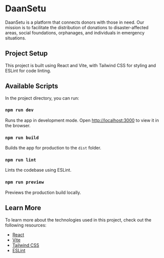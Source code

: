 # DaanSetu

DaanSetu is a platform that connects donors with those in need. Our mission is to facilitate the distribution of donations to disaster-affected areas, social foundations, orphanages, and individuals in emergency situations.

## Project Setup

This project is built using React and Vite, with Tailwind CSS for styling and ESLint for code linting.

## Available Scripts

In the project directory, you can run:

### `npm run dev`

Runs the app in development mode. Open [http://localhost:3000](http://localhost:3000) to view it in the browser.

### `npm run build`

Builds the app for production to the `dist` folder.

### `npm run lint`

Lints the codebase using ESLint.

### `npm run preview`

Previews the production build locally.

## Learn More

To learn more about the technologies used in this project, check out the following resources:

- [React](https://reactjs.org/)
- [Vite](https://vitejs.dev/)
- [Tailwind CSS](https://tailwindcss.com/)
- [ESLint](https://eslint.org/)


